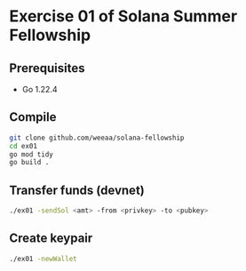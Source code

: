 # Exercise 01 of Solana Summer Fellowship

## Prerequisites
- Go 1.22.4

## Compile
```bash
git clone github.com/weeaa/solana-fellowship
cd ex01
go mod tidy
go build .
```

## Transfer funds (devnet)
```bash
./ex01 -sendSol <amt> -from <privkey> -to <pubkey>
```

## Create keypair
```bash
./ex01 -newWallet
```